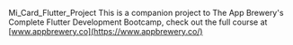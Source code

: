Mi_Card_Flutter_Project
This is a companion project to The App Brewery's Complete Flutter Development Bootcamp, check out the full course at [www.appbrewery.co](https://www.appbrewery.co/)

